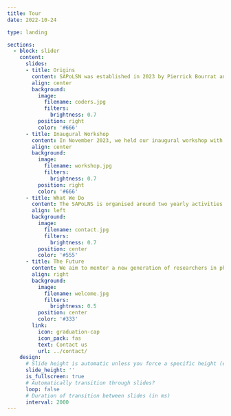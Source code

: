 ```yaml
---
title: Tour
date: 2022-10-24

type: landing

sections:
  - block: slider
    content:
      slides:
      - title: Origins
        content: SAPoLSN was established in 2023 by Pierrick Bourrat and Qiaoying Lu. Soon after, Mingjun Zhang and Tung-Ying Wu joined the innitiative. SAPoLNS was developed under the guidance of Professor Chuang Liu (Fudan University/CASIP) and Emeritus Professor Paul Griffiths.
        align: center
        background:
          image:
            filename: coders.jpg
            filters:
              brightness: 0.7
          position: right
          color: '#666'
      - title: Inaugural Workshop 
        content: In November 2023, we held our inaugural workshop with the generous funding of Paul Griffiths and the Agency & Ethics Macquarie Centre.
        align: center
        background:
          image:
            filename: workshop.jpg
            filters:
              brightness: 0.7
          position: right
          color: '#666'
      - title: What We Do
        content: The SAPoLNS is organised around two yearly activities -- A summer school organised in turn by Macquarie, Peking and Fudan, and a workshop organised by CASIP.
        align: left
        background:
          image:
            filename: contact.jpg
            filters:
              brightness: 0.7
          position: center
          color: '#555'
      - title: The Future
        content: We aim to mentor a new generation of researchers in philosophy of life sciences and foster collaboration between philosophers working in China and Australia.
        align: right
        background:
          image:
            filename: welcome.jpg
            filters:
              brightness: 0.5
          position: center
          color: '#333'
        link:
          icon: graduation-cap
          icon_pack: fas
          text: Contact us
          url: ../contact/
    design:
      # Slide height is automatic unless you force a specific height (e.g. '400px')
      slide_height: ''
      is_fullscreen: true
      # Automatically transition through slides?
      loop: false
      # Duration of transition between slides (in ms)
      interval: 2000
---
```


